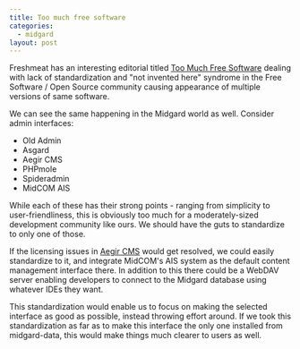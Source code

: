 ```yaml
---
title: Too much free software
categories:
  - midgard
layout: post
---
```

Freshmeat has an interesting editorial titled [Too Much Free Software](http://freshmeat.net/articles/view/774/) dealing with lack of standardization and "not invented here" syndrome in the Free Software / Open Source community causing appearance of multiple versions of same software.

We can see the same happening in the Midgard world as well. Consider admin interfaces:

* Old Admin
* Asgard
* Aegir CMS
* PHPmole
* Spideradmin
* MidCOM AIS

While each of these has their strong points - ranging from simplicity to user-friendliness, this is obviously too much for a moderately-sized development community like ours. We should have the guts to standardize to only one of those.

If the licensing issues in [Aegir CMS](http://www.aegir-cms.org/) would get resolved, we could easily standardize to it, and integrate MidCOM's AIS system as the default content management interface there. In addition to this there could be a WebDAV server enabling developers to connect to the Midgard database using whatever IDEs they want.

This standardization would enable us to focus on making the selected interface as good as possible, instead throwing effort around. If we took this standardization as far as to make this interface the only one installed from midgard-data, this would make things much clearer to users as well. 
